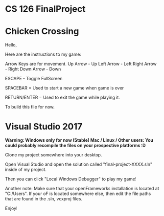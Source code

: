# CS 126 FinalProject

<h1> Chicken Crossing </h1>

Hello,


Here are the instructions to my game:

Arrow Keys are for movement. 
Up Arrow - Up
Left Arrow - Left
Right Arrow - Right
Down Arrow - Down

ESCAPE - Toggle FullScreen

SPACEBAR = Used to start a new game when game is over

RETURN/ENTER = Used to exit the game while playing it.


To build this file for now.

<h1> Visual Studio 2017 </h1>
<b> Warning: Windows only for now (Stable) </b>
<b> Mac / Linux / Other users: You could probably recompile the files on your prospective platforms :D </b>

Clone my project somewhere into your desktop.

Open Visual Studio and open the solution called "final-project-XXXX.sln" inside of my project.

Then you can click "Local Windows Debugger" to play my game!

Another note: Make sure that your openFrameworks installation is located at "C:/Users". 
If your oF is located somewhere else, then edit the file paths that are found in the .sln, vcxproj files.

Enjoy!
